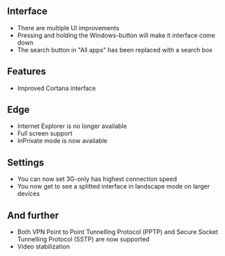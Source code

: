 ## Interface
- There are multiple UI improvements
- Pressing and holding the Windows-button will make it interface come down
- The search button in "All apps" has been replaced with a search box

## Features
- Improved Cortana interface

## Edge
- Internet Explorer is no longer available
- Full screen support
- InPrivate mode is now available

## Settings
- You can now set 3G-only has highest connection speed
- You now get to see a splitted interface in landscape mode on larger devices

## And further
- Both VPN Point to Point Tunnelling Protocol (PPTP) and Secure Socket Tunnelling Protocol (SSTP) are now supported
- Video stabilization